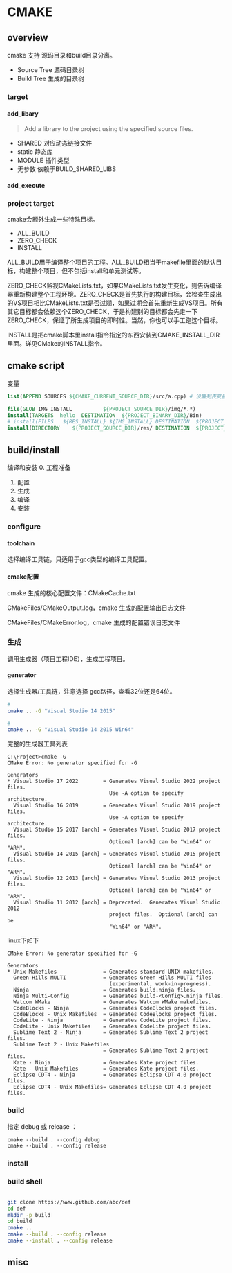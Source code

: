 # CMAKE

## overview

cmake 支持 源码目录和build目录分离。
- Source Tree 源码目录树
- Build Tree 生成的目录树

### target

#### add_libary
> Add a library to the project using the specified source files.

- SHARED  对应动态链接文件
- static  静态库
- MODULE  插件类型
-  无参数 依赖于BUILD_SHARED_LIBS

#### add_execute

### project target
cmake会额外生成一些特殊目标。
- ALL_BUILD
- ZERO_CHECK
- INSTALL

ALL_BUILD用于编译整个项目的工程。ALL_BUILD相当于makefile里面的默认目标，构建整个项目，但不包括install和单元测试等。

ZERO_CHECK监视CMakeLists.txt，如果CMakeLists.txt发生变化，则告诉编译器重新构建整个工程环境。ZERO_CHECK是首先执行的构建目标，会检查生成出的VS项目相比CMakeLists.txt是否过期，如果过期会首先重新生成VS项目。所有其它目标都会依赖这个ZERO_CHECK，于是构建别的目标都会先走一下ZERO_CHECK，保证了所生成项目的即时性。当然，你也可以手工跑这个目标。

INSTALL是把cmake脚本里install指令指定的东西安装到CMAKE_INSTALL_DIR里面。详见CMake的INSTALL指令。

## cmake script


变量

``` cmake
list(APPEND SOURCES ${CMAKE_CURRENT_SOURCE_DIR}/src/a.cpp) # 设置列表变量
```


``` cmake
file(GLOB IMG_INSTALL          ${PROJECT_SOURCE_DIR}/img/*.*)
install(TARGETS  hello  DESTINATION  ${PROJECT_BINARY_DIR}/Bin)
# install(FILES   ${RES_INSTALL} ${IMG_INSTALL} DESTINATION  ${PROJECT_BINARY_DIR}/Bin/)
install(DIRECTORY    ${PROJECT_SOURCE_DIR}/res/ DESTINATION  ${PROJECT_BINARY_DIR}/Bin/res)
```

## build/install

编译和安装
0. 工程准备
1. 配置
2. 生成
3. 编译
4. 安装


### configure
#### toolchain
选择编译工具链，只适用于gcc类型的编译工具配置。

#### cmake配置

cmake 生成的核心配置文件：CMakeCache.txt

CMakeFiles/CMakeOutput.log，cmake 生成的配置输出日志文件

CMakeFiles/CMakeError.log，cmake 生成的配置错误日志文件
### 生成
调用生成器（项目工程IDE），生成工程项目。

#### generator
选择生成器/工具链，注意选择 gcc路径，查看32位还是64位。

``` bash
# 
cmake .. -G "Visual Studio 14 2015"

# 
cmake .. -G "Visual Studio 14 2015 Win64"
```

完整的生成器工具列表
```
C:\Project>cmake -G
CMake Error: No generator specified for -G

Generators
* Visual Studio 17 2022        = Generates Visual Studio 2022 project files.
                                 Use -A option to specify architecture.
  Visual Studio 16 2019        = Generates Visual Studio 2019 project files.
                                 Use -A option to specify architecture.
  Visual Studio 15 2017 [arch] = Generates Visual Studio 2017 project files.
                                 Optional [arch] can be "Win64" or "ARM".
  Visual Studio 14 2015 [arch] = Generates Visual Studio 2015 project files.
                                 Optional [arch] can be "Win64" or "ARM".
  Visual Studio 12 2013 [arch] = Generates Visual Studio 2013 project files.
                                 Optional [arch] can be "Win64" or "ARM".
  Visual Studio 11 2012 [arch] = Deprecated.  Generates Visual Studio 2012
                                 project files.  Optional [arch] can be
                                 "Win64" or "ARM".
```

linux下如下
```
CMake Error: No generator specified for -G

Generators
* Unix Makefiles               = Generates standard UNIX makefiles.
  Green Hills MULTI            = Generates Green Hills MULTI files
                                 (experimental, work-in-progress).
  Ninja                        = Generates build.ninja files.
  Ninja Multi-Config           = Generates build-<Config>.ninja files.
  Watcom WMake                 = Generates Watcom WMake makefiles.
  CodeBlocks - Ninja           = Generates CodeBlocks project files.
  CodeBlocks - Unix Makefiles  = Generates CodeBlocks project files.
  CodeLite - Ninja             = Generates CodeLite project files.
  CodeLite - Unix Makefiles    = Generates CodeLite project files.
  Sublime Text 2 - Ninja       = Generates Sublime Text 2 project files.
  Sublime Text 2 - Unix Makefiles
                               = Generates Sublime Text 2 project files.
  Kate - Ninja                 = Generates Kate project files.
  Kate - Unix Makefiles        = Generates Kate project files.
  Eclipse CDT4 - Ninja         = Generates Eclipse CDT 4.0 project files.
  Eclipse CDT4 - Unix Makefiles= Generates Eclipse CDT 4.0 project files.
```

### build
指定 debug 或 release ： 

```
cmake --build . --config debug
cmake --build . --config release
```
### install


### build shell

``` bash

git clone https://www.github.com/abc/def
cd def
mkdir -p build
cd build
cmake ..
cmake --build . --config release
cmake --install . --config release
```


## misc
